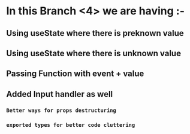 # In this Branch <4> we are having :-

## Using useState where there is preknown value

## Using useState where there is unknown value

## Passing Function with event + value

## Added Input handler as well

### `Better ways for props destructuring`

### `exported types for better code cluttering`
